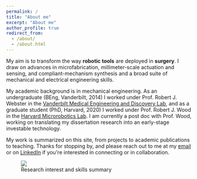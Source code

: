 ```yaml
---
permalink: /
title: "About me"
excerpt: "About me"
author_profile: true
redirect_from:
  - /about/
  - /about.html
---
```


My aim is to transform the way **robotic tools** are deployed in **surgery**. I draw  on advances in microfabrication, millimeter-scale actuation and sensing, and compliant-mechanism synthesis and a broad suite of mechanical and electrical engineering skills.

My academic background is in mechanical engineering. As an undergraduate (BEng, Vanderbilt, 2014) I worked under Prof. Robert J. Webster in the [Vanderbilt Medical Engineering and Discovery Lab](http://research.vuse.vanderbilt.edu/MEDLab/), and as a graduate student (PhD, Harvard, 2020) I worked under Prof. Robert J. Wood in the [Harvard Microrobotics Lab](https://www.micro.seas.harvard.edu/). I am currently a post doc with Prof. Wood, working on translating my dissertation research into an early-stage investable technology.

My work is summarized on this site, from projects to academic publications to teaching. Thanks for stopping by, and please reach out to me at my [email](mailto:pyork@g.harvard.edu) or on [LinkedIn](https://www.linkedin.com/in/peter-york-robotics/) if you're interested in connecting or in collaboration.

<figure class="threequarters">
    <img src= "{{ "Cartoon.PNG" | prepend: "/images/" | prepend: base_path }}">
    <figcaption>Research interest and skills summary</figcaption>
</figure>
